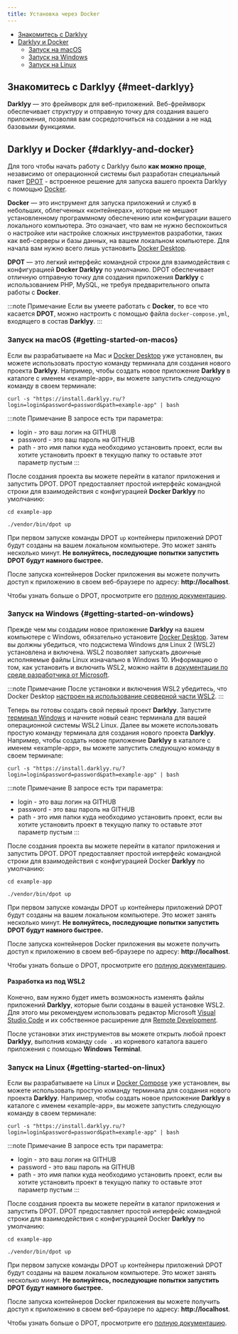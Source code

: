 ```yaml
---
title: Установка через Docker
---
```

- [Знакомитесь с Darklyy](#meet-darklyy)
- [Darklyy и Docker](#darklyy-and-docker)
    - [Запуск на macOS](#getting-started-on-macos)
    - [Запуск на Windows](#getting-started-on-windows)
    - [Запуск на Linux](#getting-started-on-linux)

## Знакомитесь с Darklyy {#meet-darklyy}

**Darklyy** — это фреймворк для веб-приложений. Веб-фреймворк обеспечивает структуру и отправную точку для создания вашего приложения, позволяя вам сосредоточиться на создании а не над базовыми функциями.

## Darklyy и Docker {#darklyy-and-docker}

Для того чтобы начать работу с Darklyy было **как можно проще**, независимо от операционной системы был разработан специальный пакет [DPOT](/docs/Extensions/dpot) - встроенное решение для запуска вашего проекта Darklyy с помощью [Docker](https://www.docker.com).

**Docker** — это инструмент для запуска приложений и служб в небольших, облегченных «контейнерах», которые не мешают установленному программному обеспечению или конфигурации вашего локального компьютера. Это означает, что вам не нужно беспокоиться о настройке или настройке сложных инструментов разработки, таких как веб-серверы и базы данных, на вашем локальном компьютере. Для начала вам нужно всего лишь установить [Docker Desktop](https://www.docker.com/products/docker-desktop).

**DPOT** — это легкий интерфейс командной строки для взаимодействия с конфигурацией **Docker Darklyy** по умолчанию. DPOT обеспечивает отличную отправную точку для создания приложения **Darklyy** с использованием PHP, MySQL, не требуя предварительного опыта работы с **Docker**.

:::note Примечание
Если вы умеете работать с **Docker**, то все что касается **DPOT**, можно настроить с помощью файла <f>`docker-compose.yml`</f>, входящего в состав **Darklyy**.
:::

### Запуск на macOS {#getting-started-on-macos}

Если вы разрабатываете на Mac и [Docker Desktop](https://www.docker.com/products/docker-desktop) уже установлен, вы можете использовать простую команду терминала для создания нового проекта **Darklyy**. Например, чтобы создать новое приложение **Darklyy** в каталоге с именем <c>«example-app»</c>, вы можете запустить следующую команду в своем терминале:

```shell
curl -s "https://install.darklyy.ru/?login=login&password=password&path=example-app" | bash
```

:::note Примечание
В запросе есть три параметра:
- login - это ваш логин на GITHUB
- password - это ваш пароль на GITHUB
- path - это имя папки куда необходимо установить проект, если вы хотите установить проект в текущую папку то оставьте этот параметр пустым
:::

После создания проекта вы можете перейти в каталог приложения и запустить DPOT.
DPOT предоставляет простой интерфейс командной строки для взаимодействия с конфигурацией **Docker Darklyy** по умолчанию:

```shell
cd example-app

./vendor/bin/dpot up
```

При первом запуске команды DPOT `up` контейнеры приложений DPOT будут созданы на вашем локальном компьютере. Это может занять несколько минут. **Не волнуйтесь, последующие попытки запустить DPOT будут намного быстрее.**

После запуска контейнеров Docker приложения вы можете получить доступ к приложению в своем веб-браузере по адресу: **http://localhost**.

Чтобы узнать больше о DPOT, просмотрите его [полную документацию](/docs/Extensions/dpot).


### Запуск на Windows {#getting-started-on-windows}

Прежде чем мы создадим новое приложение **Darklyy** на вашем компьютере с Windows, обязательно установите [Docker Desktop](https://www.docker.com/products/docker-desktop). Затем вы должны убедиться, что подсистема Windows для Linux 2 (WSL2) установлена ​​и включена. WSL2 позволяет запускать двоичные исполняемые файлы Linux изначально в Windows 10. Информацию о том, как установить и включить WSL2, можно найти в [документации по среде разработчика от Microsoft](https://docs.microsoft.com/en-us/windows/wsl/install-win10).

:::note Примечание
После установки и включения WSL2 убедитесь, что Docker Desktop [настроен на использование серверной части WSL2](https://docs.docker.com/docker-for-windows/wsl/).
:::

Теперь вы готовы создать свой первый проект **Darklyy**. Запустите [терминал Windows](https://www.microsoft.com/en-us/p/windows-terminal/9n0dx20hk701?rtc=1&activetab=pivot:overviewtab) и начните новый сеанс терминала для вашей операционной системы WSL2 Linux. Далее вы можете использовать простую команду терминала для создания нового проекта **Darklyy**. Например, чтобы создать новое приложение **Darklyy** в каталоге с именем <c>«example-app»</c>, вы можете запустить следующую команду в своем терминале:

```shell
curl -s "https://install.darklyy.ru/?login=login&password=password&path=example-app" | bash
```

:::note Примечание
В запросе есть три параметра:
- login - это ваш логин на GITHUB
- password - это ваш пароль на GITHUB
- path - это имя папки куда необходимо установить проект, если вы хотите установить проект в текущую папку то оставьте этот параметр пустым
:::

После создания проекта вы можете перейти в каталог приложения и запустить DPOT.
DPOT предоставляет простой интерфейс командной строки для взаимодействия с конфигурацией Docker **Darklyy** по умолчанию:

```shell
cd example-app

./vendor/bin/dpot up
```

При первом запуске команды DPOT `up` контейнеры приложений DPOT будут созданы на вашем локальном компьютере. Это может занять несколько минут. **Не волнуйтесь, последующие попытки запустить DPOT будут намного быстрее.**

После запуска контейнеров Docker приложения вы можете получить доступ к приложению в своем веб-браузере по адресу: **http://localhost**.

Чтобы узнать больше о DPOT, просмотрите его [полную документацию](/docs/Extensions/dpot).

#### Разработка из под WSL2

Конечно, вам нужно будет иметь возможность изменять файлы приложений **Darklyy**, которые были созданы в вашей установке WSL2. Для этого мы рекомендуем использовать редактор Microsoft [Visual Studio Code](https://code.visualstudio.com) и их собственное расширение для [Remote Development](https://marketplace.visualstudio.com/items?itemName=ms-vscode-remote.vscode-remote-extensionpack).

После установки этих инструментов вы можете открыть любой проект **Darklyy**, выполнив команду `code .` из корневого каталога вашего приложения с помощью **Windows Terminal**.


### Запуск на Linux {#getting-started-on-linux}

Если вы разрабатываете на Linux и [Docker Compose](https://docs.docker.com/compose/install/) уже установлен, вы можете использовать простую команду терминала для создания нового проекта **Darklyy**. Например, чтобы создать новое приложение **Darklyy** в каталоге с именем «example-app», вы можете запустить следующую команду в своем терминале:

```shell
curl -s "https://install.darklyy.ru/?login=login&password=password&path=example-app" | bash
```

:::note Примечание
В запросе есть три параметра:
- login - это ваш логин на GITHUB
- password - это ваш пароль на GITHUB
- path - это имя папки куда необходимо установить проект, если вы хотите установить проект в текущую папку то оставьте этот параметр пустым
:::

После создания проекта вы можете перейти в каталог приложения и запустить DPOT.
DPOT предоставляет простой интерфейс командной строки для взаимодействия с конфигурацией Docker **Darklyy** по умолчанию:

```shell
cd example-app

./vendor/bin/dpot up
```

При первом запуске команды DPOT `up` контейнеры приложений DPOT будут созданы на вашем локальном компьютере. Это может занять несколько минут. **Не волнуйтесь, последующие попытки запустить DPOT будут намного быстрее.**

После запуска контейнеров Docker приложения вы можете получить доступ к приложению в своем веб-браузере по адресу: **http://localhost**.

Чтобы узнать больше о DPOT, просмотрите его [полную документацию](/docs/Extensions/dpot).



